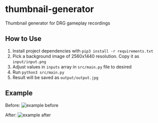 # thumbnail-generator
Thumbnail generator for DRG gameplay recordings

## How to Use
1) Install project dependencies with `pip3 install -r requirements.txt`
2) Pick a background image of 2560x1440 resolution. Copy it as `input/input.png`
3) Adjust values in `inputs` array in `src/main.py` file to desired
4) Run `python3 src/main.py`
5) Result will be saved as `output/output.jpg`

## Example

Before:
![example before](https://raw.github.com/gfx687/thumbnail-generator/docs/docs/before.png)

After:
![example after](https://raw.github.com/gfx687/thumbnail-generator/docs/docs/after.jpg)
